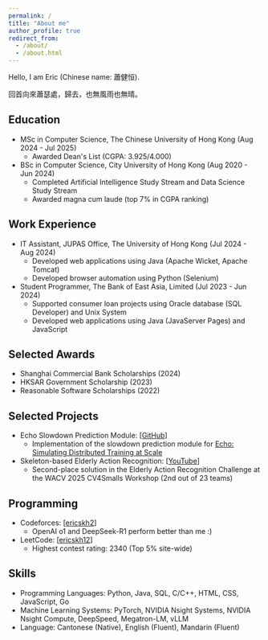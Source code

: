 ```yaml
---
permalink: /
title: "About me"
author_profile: true
redirect_from: 
  - /about/
  - /about.html
---
```


Hello, I am Eric (Chinese name: 蕭健恒).

回首向來蕭瑟處，歸去，也無風雨也無晴。

Education
------
- MSc in Computer Science, The Chinese University of Hong Kong (Aug 2024 - Jul 2025)
  - Awarded Dean's List (CGPA: 3.925/4.000)
- BSc in Computer Science, City University of Hong Kong (Aug 2020 - Jun 2024)
  - Completed Artificial Intelligence Study Stream and Data Science Study Stream
  - Awarded magna cum laude (top 7% in CGPA ranking)

Work Experience
------
- IT Assistant, JUPAS Office, The University of Hong Kong (Jul 2024 - Aug 2024)
  - Developed web applications using Java (Apache Wicket, Apache Tomcat)
  - Developed browser automation using Python (Selenium)
- Student Programmer, The Bank of East Asia, Limited (Jul 2023 - Jun 2024)
  - Supported consumer loan projects using Oracle database (SQL Developer) and Unix System
  - Developed web applications using Java (JavaServer Pages) and JavaScript

Selected Awards
------
- Shanghai Commercial Bank Scholarships (2024)
- HKSAR Government Scholarship (2023)
- Reasonable Software Scholarships (2022)

Selected Projects
------
- Echo Slowdown Prediction Module: [[GitHub](https://github.com/ericskh2/echo_slowdown)]
  - Implementation of the slowdown prediction module for [Echo: Simulating Distributed Training at Scale](https://arxiv.org/abs/2412.12487)
- Skeleton-based Elderly Action Recognition: [[YouTube](https://youtu.be/TXax_utx5E4)]
  - Second-place solution in the Elderly Action Recognition Challenge at the WACV 2025 CV4Smalls Workshop (2nd out of 23 teams)

Programming
------
- Codeforces: [[ericskh2](https://codeforces.com/profile/ericskh2)]
  - OpenAI o1 and DeepSeek-R1 perform better than me :) 
- LeetCode: [[ericskh12](https://leetcode.com/u/ericskh12/)]
  - Highest contest rating: 2340 (Top 5% site-wide)

Skills
------
- Programming Languages: Python, Java, SQL, C/C++, HTML, CSS, JavaScript, Go
- Machine Learning Systems: PyTorch, NVIDIA Nsight Systems, NVIDIA Nsight Compute, DeepSpeed, Megatron-LM, vLLM
- Language: Cantonese (Native), English (Fluent), Mandarin (Fluent)
